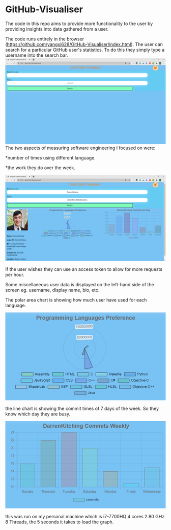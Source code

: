 # GitHub-Visualiser

The code in this repo aims to provide more functionality to the user by providing insights into data gathered from a user.

The code runs entirely in the browser (https://github.com/yangxi628/GitHub-Visualiser/index.html). The user can search for a particular GitHub user's statistics. To do this they simply type a username into the search bar.
![loading](first.png)  
The two aspects of measuring software engineering I focused on were:

*number of times using different language.

*the work they do over the week.

![UI](second.png) 

If the user wishes they can use an access token to allow for more requests per hour.  

Some miscellaneous user data is displayed on the left-hand side of the screen eg. username, display name, bio, etc.  

The polar area chart is showing how much user have used for each language.

![polar](forth.png)

the line chart is showing the commit times of 7 days of the week. So they know which day they are busy.

![line](thrid.png)

this was run on my personal machine which is i7-7700HQ 4 cores 2.80 GHz 8 Threads, the 5 seconds it takes to load the  graph.

